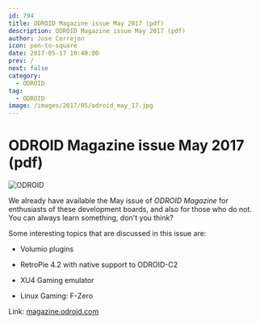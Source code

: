 ```yaml
---
id: 794
title: ODROID Magazine issue May 2017 (pdf)
description: ODROID Magazine issue May 2017 (pdf)
author: Jose Cerrejon
icon: pen-to-square
date: 2017-05-17 10:40:00
prev: /
next: false
category:
  - ODROID
tag:
  - ODROID
image: /images/2017/05/odroid_may_17.jpg
---
```


# ODROID Magazine issue May 2017 (pdf)

![ODROID](/images/2017/05/odroid_may_17.jpg)

We already have available the May issue of *ODROID Magazine* for enthusiasts of these development boards, and also for those who do not. You can always learn something, don't you think?

Some interesting topics that are discussed in this issue are:

* Volumio plugins

* RetroPie 4.2 with native support to ODROID-C2

* XU4 Gaming emulator

* Linux Gaming: F-Zero

Link: [magazine.odroid.com](https://magazine.odroid.com/201705)